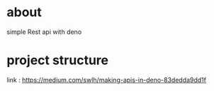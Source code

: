 # about
simple Rest api with deno

# project structure
link : https://medium.com/swlh/making-apis-in-deno-83dedda9dd1f